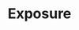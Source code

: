 ---
title: Exposure
description: Unique exposure via websites of investor service providers
icon: desktop
tags: benefits
permalink: false
---